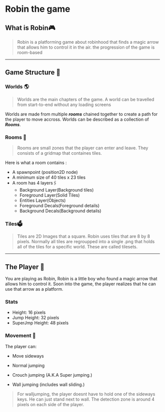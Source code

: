 # Robin the game

## What is Robin:video_game:

> Robin is a platforming game about robinhood that finds a magic arrow that allows him to control it in the air. the progression of the game is room-based

---

## Game Structure :japanese_castle:

### Worlds :earth_americas:

> Worlds are the main chapters of the game. A world can be travelled from start-to-end without any loading screens

Worlds are made from multiple ***rooms*** chained together to create a path for the player to move accross. Worlds can be described as a collection of ***Rooms***.

### Rooms :door:

> Rooms are small zones that the player can enter and leave. They consists of a gridmap that containes tiles.

Here is what a room contains :

- A spawnpoint (position2D node)
- A minimum size of 40 tiles x 23 tiles
- A room has 4 layers:paperclips:
  - Background Layer(Background tiles)
  - Foreground Layer(Solid Tiles)
  - Entities Layer(Objects)
  - Foreground Decals(Foreground details)
  - Background Decals(Background details)

### Tiles:ballot_box:

>Tiles are 2D Images that a square. Robin uses tiles that are 8 by 8 pixels. Normally all tiles are regroupped into a single .png that holds all of the tiles for a specific world. These are called tilesets.

----

## The Player :runner:

You are playing as Robin, Robin is a little boy who found a magic arrow that allows him to control it. Soon into the game, the player realizes that he can use that arrow as a platform.

### Stats

+ Height: 16 pixels
+ Jump Height: 32 pixels
+ SuperJmp Height: 48 pixels

### Movement  :arrows_counterclockwise:

The player can:

+ Move sideways

+ Normal jumping

+ Crouch jumping (A.K.A Super jumping.)

+ Wall jumping (includes wall sliding.)


> For walljumping, the player doesnt have to hold one of the sideways keys. He can just stand next to wall. The detection zone is around 4 pixels on each side of the player.

